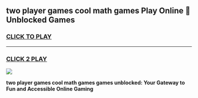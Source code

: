 
## two player games cool math games Play Online 👋 Unblocked Games
<h3>
<a href="https://news.freeplayer.one?title=two_player_games_cool_math_games&ref=17CMG">CLICK TO PLAY</a></h3>
<hr>

<h3>
<a href="https://news.freeplayer.one?title=two_player_games_cool_math_games&ref=17CMG">CLICK 2 PLAY</a>
  
</h3>

<a href="https://news.freeplayer.one?title=two_player_games_cool_math_games&ref=17CMG/"><img src="https://clearcache.store/games.png"></a>


**two player games cool math games games unblocked: Your Gateway to Fun and Accessible Online Gaming**
